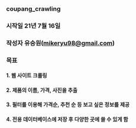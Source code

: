 ### coupang_crawling
### 시작일 21년 7월 16일
### 작성자 유승원(mikeryu98@gmail.com)

### 목표
#### 1. 웹 사이트 크롤링
#### 2. 제품의 이름, 가격, 사진을 추출
#### 3. 필터를 이용해 가격순, 추천 순 등 보고 싶은 정보를 제공
#### 4. 전용 데이터베이스에 저장 후 다양한 곳에 쓸 수 있게 함


